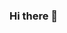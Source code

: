 ### Hi there 👋

<!--
**Asha-ai/Asha-ai** is a ✨ _special_ ✨ repository because its `README.md` (this file) appears on your GitHub profile.

Here are some ideas to get you started:

- 🔭 I’m currently working with ML projects on "Telecom Domain" 
- 🌱 I’m currently learning cloud services related to DataScience
- 👯 I’m looking to collaborate on ML Trainings,blogs and hackathons ...
- 🤔 I’m looking true friends :monocle_face:
- 💬 Ask me about any common Q's
- 📫 How to reach me: techieslabnew@gmail.com
- 😄 Pronouns: icy
- ⚡ Fun fact: Allways trying to cook tasty!:see_no_evil:
- :tada:	:balloon: landed on earth 26th March
- :umbrella: Love Monsoon 
